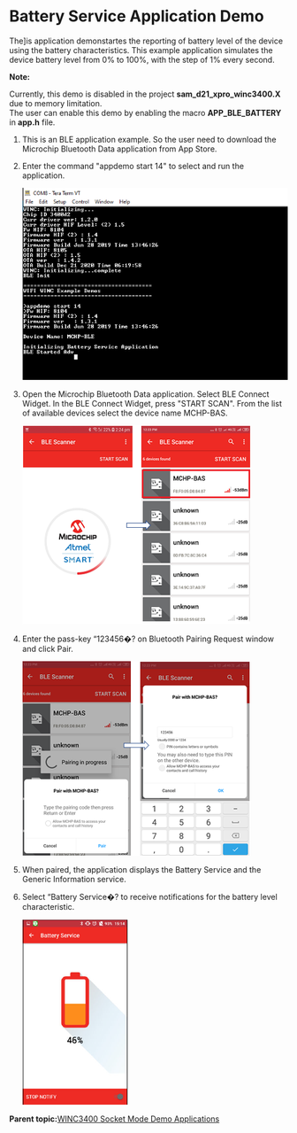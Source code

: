 # Battery Service Application Demo

The\]is application demonstartes the reporting of battery level of the device using the battery characteristics. This example application simulates the device battery level from 0% to 100%, with the step of 1% every second.

**Note:**

Currently, this demo is disabled in the project **sam\_d21\_xpro\_winc3400.X** due to memory limitation.<br />The user can enable this demo by enabling the macro **APP\_BLE\_BATTERY** in **app.h** file.

1.  This is an BLE application example. So the user need to download the Microchip Bluetooth Data application from App Store.

2.  Enter the command "appdemo start 14" to select and run the application.

    ![battery_start](GUID-6FC7511C-CFFE-4A08-AFDB-5085EE76BD3B-low.png)

3.  Open the Microchip Bluetooth Data application. Select BLE Connect Widget. In the BLE Connect Widget, press "START SCAN". From the list of available devices select the device name MCHP-BAS.

    ![BAS_device_list](GUID-13F2FD34-2BD6-4014-BD26-008C689F1ADB-low.png)

4.  Enter the pass-key “123456�? on Bluetooth Pairing Request window and click Pair.

    ![bas_pairing](GUID-075D8FBD-0BE9-41A4-9182-BD575789A157-low.png)

5.  When paired, the application displays the Battery Service and the Generic Information service.

6.  Select “Battery Service�? to receive notifications for the battery level characteristic.

    ![Bat_notification_options](GUID-D3565E8B-0987-425A-9CF8-D320E856FEF3-low.png)


**Parent topic:**[WINC3400 Socket Mode Demo Applications](GUID-0F3F81B8-4EC2-400B-BA38-648D7FD12A61.md)

